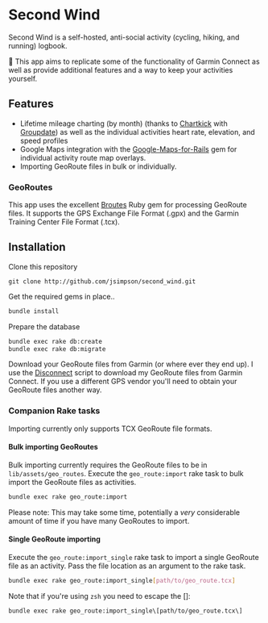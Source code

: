 # Second Wind

Second Wind is a self-hosted, anti-social activity (cycling, hiking, and running) logbook.

:running: This app aims to replicate some of the functionality of Garmin Connect as well as provide additional features and a way to keep your activities yourself.

## Features

+ Lifetime mileage charting (by month) (thanks to [Chartkick](https://github.com/ankane/chartkick) with [Groupdate](https://github.com/ankane/groupdate)) as well as the individual activities heart rate, elevation, and speed profiles
+ Google Maps integration with the [Google-Maps-for-Rails](https://github.com/apneadiving/Google-Maps-for-Rails) gem for individual activity route map overlays.
+ Importing GeoRoute files in bulk or individually.

### GeoRoutes

This app uses the excellent [Broutes](https://github.com/adambird/broutes) Ruby gem for processing GeoRoute files. It supports the GPS Exchange File Format (.gpx) and the Garmin Training Center File Format (.tcx).

## Installation

Clone this repository

```git
git clone http://github.com/jsimpson/second_wind.git
```

Get the required gems in place..

```sh
bundle install
```

Prepare the database

```sh
bundle exec rake db:create
bundle exec rake db:migrate
```

Download your GeoRoute files from Garmin (or where ever they end up). I use the [Disconnect](https://gist.github.com/jsimpson/174beffe4e32222cf4da) script to download my GeoRoute files from Garmin Connect. If you use a different GPS vendor you'll need to obtain your GeoRoute files another way.

### Companion Rake tasks

Importing currently only supports TCX GeoRoute file formats.

#### Bulk importing GeoRoutes

Bulk importing currently requires the GeoRoute files to be in `lib/assets/geo_routes`.
Execute the `geo_route:import` rake task to bulk import the GeoRoute files as activities.

```sh
bundle exec rake geo_route:import
```

Please note: This may take some time, potentially a _very_ considerable amount of time if you have many GeoRoutes to import.

#### Single GeoRoute importing

Execute the `geo_route:import_single` rake task to import a single GeoRoute file as an activity. Pass the file location as an argument to the rake task.

```sh
bundle exec rake geo_route:import_single[path/to/geo_route.tcx]
```

Note that if you're using `zsh` you need to escape the []:

```sh
bundle exec rake geo_route:import_single\[path/to/geo_route.tcx\]
```
